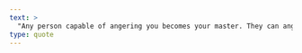 ```yaml
---
text: >
  "Any person capable of angering you becomes your master. They can anger you only when you permit yourself to be disturbed by them." - Epictetus
type: quote
---
```

